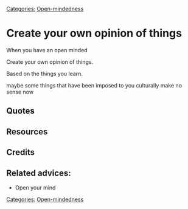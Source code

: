 [Categories:](../Categories/index.md) [Open-mindedness](../Categories/Open-mindedness.md)
# Create your own opinion of things

When you have an open minded

Create your own opinion of things. 

Based on the things you learn.

maybe some things that have been imposed to you culturally make no sense now


## Quotes

## Resources

## Credits

## Related advices:

- Open your mind

[Categories:](../Categories/index.md) [Open-mindedness](../Categories/Open-mindedness.md)